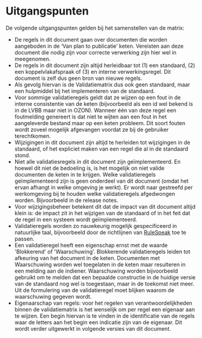 # Uitgangspunten

De volgende uitgangspunten gelden bij het samenstellen van de matrix:
  - De regels in dit document gaan over documenten die worden aangeboden in de
    ‘Van plan to publicatie’ keten.  Vereisten aan deze document die nodig zijn
    voor correcte verwerking zijn hier wel in meegenomen.
  - De regels in dit document zijn altijd herleidbaar tot (1) een standaard, (2) een koppelvlakafspraak of (3) en interne verwerkingsregel. Dit document is zelf dus geen bron van nieuwe regels.
  - Als gevolg hiervan is de Validatiematrix dus ook geen standaard, maar een hulpmiddel bij het implementeren van de standaard.
  - Voor sommige validatieregels geldt dat ze wijzen op een fout in de interne consistentie van de keten (bijvoorbeeld als een id wel bekend is in de LVBB maar niet in OZON). Wanneer één van deze regel een foutmelding genereert is dat  niet te wijten aan een fout in het aangeleverde bestand maar op een keten probleem. Dit soort fouten wordt zoveel mogelijk afgevangen voordat ze bij de gebruiker terechtkomen.
  - Wijzigingen in dit document zijn altijd te herleiden tot wijzigingen in de standaard, of het expliciet maken van een regel die al in de standaard stond.
  - Niet alle validatiesregels in dit document zijn geïmplementeerd. En hoewel dit niet de bedoeling is, is het mogelijk on niet valide documenten de keten in te krijgen. Welke validatieregels geïmplementeerd zijn is geen onderdeel van dit document (omdat het ervan afhangt in welke omgeving je werkt). Er wordt naar gestreefd per werkomgeving bij te houden welke validatieregels afgedwongen worden. Bijvoorbeeld in de release notes.
  - Voor wijzigingsbeheer betekent dit dat de impact van dit document altijd klein is: de impact zit in het wijzigen van de standaard of in het feit dat de regel in een systeem wordt geïmplementeerd.
  - Validatieregels worden zo nauwkeurig mogelijk gespecificeerd in natuurlijke taal, bijvoorbeeld door de richtlijnen van [RuleSpeak](https://www.rulespeak.com/nl/) toe te passen.
  - Een validatieregel heeft een eigenschap ernst met de waarde 'Blokkerend' of 'Waarschuwing'. Blokkerende validatieregels  leiden tot afkeuring van het document in de keten. Documenten met Waarschuwing worden wel toegelaten in de keten maar resulteren in een melding aan de indiener. Waarschuwing worden bijvoorbeeld  gebruikt om te melden dat een bepaalde constructie in de huidige versie van de standaard nog wel is toegestaan, maar in de toekomst niet meer. Uit de formulering van de validatieregel moet blijken waarom de waarschuwing gegeven wordt.
  - Eigenaarschap van regels: voor het regelen van verantwoordelijkheden binnen de validatiematrix is het wenselijk om per regel een eigenaar aan te wijzen. Een begin hiervan is te vinden in de identificatie van de regels waar de letters aan het begin een indicatie zijn van de eigenaar. Dit wordt verder uitgewerkt in volgende versies van dit document.